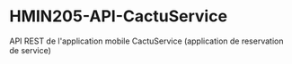 # HMIN205-API-CactuService
API REST de l'application mobile CactuService (application de reservation de service)
